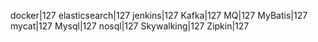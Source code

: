 docker|127
elasticsearch|127
jenkins|127
Kafka|127
MQ|127
MyBatis|127
mycat|127
Mysql|127
nosql|127
Skywalking|127
Zipkin|127
